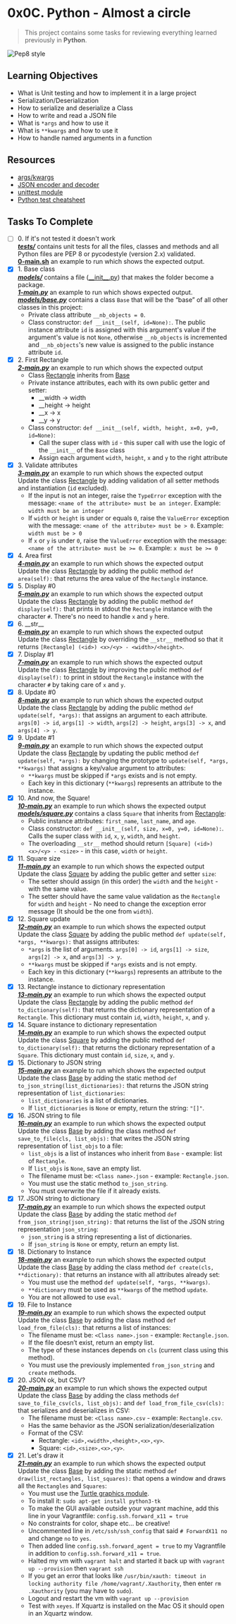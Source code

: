 # 0x0C. Python - Almost a circle
> This project contains some tasks for reviewing everything learned previously in **Python**.

![Pep8 style](https://img.shields.io/badge/PEP8-style%20guide-green?style=round-square)

## Learning Objectives
* What is Unit testing and how to implement it in a large project
* Serialization/Deserialization
* How to serialize and deserialize a Class
* How to write and read a JSON file
* What is `*args` and how to use it
* What is `**kwargs` and how to use it
* How to handle named arguments in a function

## Resources
* [args/kwargs](https://yasoob.me/2013/08/04/args-and-kwargs-in-python-explained/)
* [JSON encoder and decoder](https://docs.python.org/3/library/json.html)
* [unittest module](https://docs.python.org/3.4/library/unittest.html#module-unittest)
* [Python test cheatsheet](https://www.pythonsheets.com/notes/python-tests.html)

## Tasks To Complete

+ [ ] 0\. If it's not tested it doesn't work <br/>_**[tests/](tests/)**_ contains unit tests for all the files, classes and methods and all Python files are PEP 8 or pycodestyle (version 2.x) validated. <br/> **[0-main.sh](0-main.sh)** an example to run which shows the expected output.
+ [x] 1\. Base class <br/>_**[models/](models/)**_ contains a file ([\_\_init\_\_.py](models/__init__.py)) that makes the folder become a package. <br/> _**[1-main.py](1-main.py)**_ an example to run which shows expected output. <br/> _**[models/base.py](models/base.py)**_ contains a class `Base` that will be the “base” of all other classes in this project:
  + Private class attribute `__nb_objects = 0`.
  + Class constructor: `def __init__(self, id=None):`. The public instance attribute `id` is assigned with this argument's value if the argument's value is not `None`, otherwise `__nb_objects` is incremented and `__nb_objects`'s new value is assigned to the public instance attribute `id`.
+ [x] 2\. First Rectangle <br/>_**[2-main.py](2-main.py)**_ an example to run which shows the expected output
  + Class [Rectangle](models/rectangle.py) inherits from [Base](models/base.py)
  + Private instance attributes, each with its own public getter and setter:
      + __width -> width
      + __height -> height
      + __x -> x
      + __y -> y
  + Class constructor: `def __init__(self, width, height, x=0, y=0, id=None)`:
      + Call the super class with `id` - this super call with use the logic of the `__init__` of the `Base` class
      + Assign each argument `width`, `height`, `x` and `y` to the right attribute
+ [x] 3\. Validate attributes <br/>_**[3-main.py](3-main.py)**_ an example to run which shows the expected output <br/> Update the class [Rectangle](models/rectangle.py) by adding validation of all setter methods and instantiation (`id` excluded).
  + If the input is not an integer, raise the `TypeError` exception with the message: `<name of the attribute> must be an integer`. Example: `width must be an integer`
  + If `width` or `height` is under or equals `0`, raise the `ValueError` exception with the message: `<name of the attribute> must be > 0`. Example: `width must be > 0`
  + If `x` or `y` is under `0`, raise the `ValueError` exception with the message: `<name of the attribute> must be >= 0`. Example: `x must be >= 0`
+ [x] 4\. Area first <br/>_**[4-main.py](4-main.py)**_ an example to run which shows the expected output <br/> Update the class [Rectangle](models/rectangle.py) by adding the public method `def area(self):` that returns the area value of the `Rectangle` instance.
+ [x] 5\. Display #0 <br/>_**[5-main.py](5-main.py)**_ an example to run which shows the expected output <br/> Update the class [Rectangle](models/rectangle.py) by adding the public method `def display(self):` that prints in stdout the `Rectangle` instance with the character `#`. There's no need to handle `x` and `y` here.
+ [x] 6\. \_\_str\_\_ <br/>_**[6-main.py](6-main.py)**_ an example to run which shows the expected output <br/> Update the class [Rectangle](models/rectangle.py) by overriding the `__str__` method so that it returns `[Rectangle] (<id>) <x>/<y> - <width>/<height>`.
+ [x] 7\. Display #1 <br/>_**[7-main.py](7-main.py)**_ an example to run which shows the expected output <br/> Update the class [Rectangle](models/rectangle.py) by improving the public method `def display(self):` to print in stdout the `Rectangle` instance with the character `#` by taking care of `x` and `y`.
+ [x] 8\. Update #0 <br/>_**[8-main.py](8-main.py)**_ an example to run which shows the expected output <br/> Update the class [Rectangle](models/rectangle.py) by adding the public method `def update(self, *args):` that assigns an argument to each attribute. `args[0] -> id`, `args[1] -> width`, `args[2] -> height`, `args[3] -> x`, and `args[4] -> y`.
+ [x] 9\. Update #1 <br/>_**[9-main.py](9-main.py)**_ an example to run which shows the expected output <br/> Update the class [Rectangle](models/rectangle.py) by updating the public method `def update(self, *args):` by changing the prototype to `update(self, *args, **kwargs)` that assigns a key/value argument to attributes:
  + `**kwargs` must be skipped if `*args` exists and is not empty.
  + Each key in this dictionary (`**kwargs`) represents an attribute to the instance.
+ [x] 10\. And now, the Square! <br/>_**[10-main.py](10-main.py)**_ an example to run which shows the expected output <br/>_**[models/square.py](models/square.py)**_ contains a class `Square` that inherits from [Rectangle](models/rectangle.py):
  + Public instance attributes: `first_name`, `last_name`, and `age`.
  + Class constructor: `def __init__(self, size, x=0, y=0, id=None):`. Calls the super class with `id`, `x`, `y`, `width`, and `height`.
  + The overloading `__str__` method should return `[Square] (<id>) <x>/<y> - <size>` - in this case, `width` or `height`.
+ [x] 11\. Square size <br/>_**[11-main.py](11-main.py)**_ an example to run which shows the expected output <br/> Update the class [Square](models/square.py) by adding the public getter and setter `size`:
  + The setter should assign (in this order) the `width` and the `height` - with the same value.
  + The setter should have the same value validation as the `Rectangle` for `width` and `height` - No need to change the exception error message (It should be the one from `width`).
+ [x] 12\. Square update <br/>_**[12-main.py](12-main.py)**_ an example to run which shows the expected output <br/> Update the class [Square](models/square.py) by adding the public method `def update(self, *args, **kwargs):` that assigns attributes:
  + `*args` is the list of arguments. `args[0] -> id`, `args[1] -> size`, `args[2] -> x`, and `args[3] -> y`.
  + `**kwargs` must be skipped if `*args` exists and is not empty.
  + Each key in this dictionary (`**kwargs`) represents an attribute to the instance.
+ [x] 13\. Rectangle instance to dictionary representation <br/>_**[13-main.py](13-main.py)**_ an example to run which shows the expected output <br/> Update the class [Rectangle](models/rectangle.py) by adding the public method `def to_dictionary(self):` that returns the dictionary representation of a `Rectangle`. This dictionary must contain `id`, `width`, `height`, `x`, and `y`.
+ [x] 14\. Square instance to dictionary representation <br/>_**[14-main.py](14-main.py)**_ an example to run which shows the expected output <br/> Update the class [Square](models/square.py) by adding the public method `def to_dictionary(self):` that returns the dictionary representation of a `Square`. This dictionary must contain `id`, `size`, `x`, and `y`.
+ [x] 15\. Dictionary to JSON string <br/>_**[15-main.py](15-main.py)**_ an example to run which shows the expected output <br/> Update the class [Base](models/base.py) by adding the static method `def to_json_string(list_dictionaries):` that returns the JSON string representation of `list_dictionaries`:
  + `list_dictionaries` is a list of dictionaries.
  + If `list_dictionaries` is `None` or empty, return the string: `"[]"`.
+ [x] 16\. JSON string to file <br/>_**[16-main.py](16-main.py)**_ an example to run which shows the expected output <br/> Update the class [Base](models/base.py) by adding the class method `def save_to_file(cls, list_objs):` that writes the JSON string representation of `list_objs` to a file:
  + `list_objs` is a list of instances who inherit from `Base` - example: list of `Rectangle`.
  + If `list_objs` is `None`, save an empty list.
  + The filename must be: `<Class name>.json` - example: `Rectangle.json`.
  + You must use the static method `to_json_string`.
  + You must overwrite the file if it already exists.
+ [x] 17\. JSON string to dictionary <br/>_**[17-main.py](17-main.py)**_ an example to run which shows the expected output <br/> Update the class [Base](models/base.py) by adding the static method `def from_json_string(json_string):` that returns the list of the JSON string representation `json_string`:
  + `json_string` is a string representing a list of dictionaries.
  + If `json_string` is `None` or empty, return an empty list.
+ [x] 18\. Dictionary to Instance <br/>_**[18-main.py](18-main.py)**_ an example to run which shows the expected output <br/> Update the class [Base](models/base.py) by adding the class method `def create(cls, **dictionary):` that returns an instance with all attributes already set:
  + You must use the method `def update(self, *args, **kwargs)`.
  + `**dictionary` must be used as `**kwargs` of the method `update`.
  + You are not allowed to use `eval`.
+ [x] 19\. File to Instance <br/>_**[19-main.py](19-main.py)**_ an example to run which shows the expected output <br/> Update the class [Base](models/base.py) by adding the class method `def load_from_file(cls):` that returns a list of instances:
  + The filename must be: `<Class name>.json` - example: `Rectangle.json`.
  + If the file doesn’t exist, return an empty list.
  + The type of these instances depends on `cls` (current class using this method).
  + You must use the previously implemented `from_json_string` and `create` methods.
+ [x] 20\. JSON ok, but CSV? <br/>_**[20-main.py](20-main.py)**_ an example to run which shows the expected output <br/> Update the class [Base](models/base.py) by adding the class methods `def save_to_file_csv(cls, list_objs):` and `def load_from_file_csv(cls):` that serializes and deserializes in CSV:
  + The filename must be: `<Class name>.csv` - example: `Rectangle.csv`.
  + Has the same behavior as the JSON serialization/deserialization
  + Format of the CSV:
    + Rectangle: `<id>,<width>,<height>,<x>,<y>`.
    + Square: `<id>,<size>,<x>,<y>`.
+ [x] 21\. Let's draw it <br/>_**[21-main.py](21-main.py)**_ an example to run which shows the expected output <br/> Update the class [Base](models/base.py) by adding the static method `def draw(list_rectangles, list_squares):` that opens a window and draws all the `Rectangles` and `Squares`:
  + You must use the [Turtle graphics module](https://docs.python.org/3.0/library/turtle.html).
  + To install it: `sudo apt-get install python3-tk`
  + To make the GUI available outside your vagrant machine, add this line in your Vagrantfile: `config.ssh.forward_x11 = true`
  + No constraints for color, shape etc… be creative!
  + Uncommented line in `/etc/ssh/ssh_config` that said `# ForwardX11 no` and change `no` to `yes`.
  + Then added line `config.ssh.forward_agent = true` to my Vagrantfile in addition to `config.ssh.forward_x11 = true`.
  + Halted my vm with `vagrant halt` and started it back up with `vagrant up --provision` then `vagrant ssh`
  + If you get an error that looks like `/usr/bin/xauth: timeout in locking authority file /home/vagrant/.Xauthority`, then enter `rm .Xauthority` (you may have to `sudo`).
  + Logout and restart the vm with `vagrant up --provision`
  + Test with `xeyes`. If Xquartz is installed on the Mac OS it should open in an Xquartz window.
